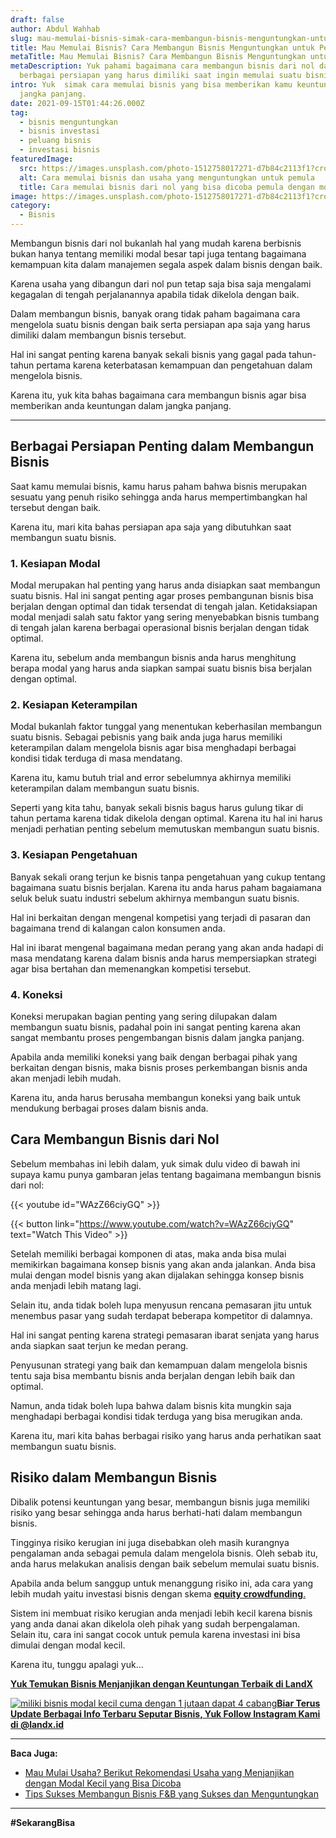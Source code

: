 ```yaml
---
draft: false
author: Abdul Wahhab
slug: mau-memulai-bisnis-simak-cara-membangun-bisnis-menguntungkan-untuk-pemula
title: Mau Memulai Bisnis? Cara Membangun Bisnis Menguntungkan untuk Pemula
metaTitle: Mau Memulai Bisnis? Cara Membangun Bisnis Menguntungkan untuk Pemula
metaDescription: Yuk pahami bagaimana cara membangun bisnis dari nol dan
  berbagai persiapan yang harus dimiliki saat ingin memulai suatu bisnis
intro: Yuk  simak cara memulai bisnis yang bisa memberikan kamu keuntungan
  jangka panjang.
date: 2021-09-15T01:44:26.000Z
tag:
  - bisnis menguntungkan
  - bisnis investasi
  - peluang bisnis
  - investasi bisnis
featuredImage:
  src: https://images.unsplash.com/photo-1512758017271-d7b84c2113f1?crop=entropy&cs=tinysrgb&fit=max&fm=jpg&ixid=MnwxMTc3M3wwfDF8c2VhcmNofDR8fGJ1aWxkJTIwYnVzaW5lc3N8ZW58MHx8fHwxNjQwMjUwOTcy&ixlib=rb-1.2.1&q=80&w=1080
  alt: Cara memulai bisnis dan usaha yang menguntungkan untuk pemula
  title: Cara memulai bisnis dari nol yang bisa dicoba pemula dengan modal kecil
image: https://images.unsplash.com/photo-1512758017271-d7b84c2113f1?crop=entropy&cs=tinysrgb&fit=max&fm=jpg&ixid=MnwxMTc3M3wwfDF8c2VhcmNofDR8fGJ1aWxkJTIwYnVzaW5lc3N8ZW58MHx8fHwxNjQwMjUwOTcy&ixlib=rb-1.2.1&q=80&w=1080
category:
  - Bisnis
---
```

Membangun bisnis dari nol bukanlah hal yang mudah karena berbisnis bukan hanya tentang memiliki modal besar tapi juga tentang bagaimana kemampuan kita dalam manajemen segala aspek dalam bisnis dengan baik. 

Karena usaha yang dibangun dari nol pun tetap saja bisa saja mengalami kegagalan di tengah perjalanannya apabila tidak dikelola dengan baik.

Dalam membangun bisnis, banyak orang tidak paham bagaimana cara mengelola suatu bisnis dengan baik serta persiapan apa saja yang harus dimiliki dalam membangun bisnis tersebut.

Hal ini sangat penting karena banyak sekali bisnis yang gagal pada tahun-tahun pertama karena keterbatasan kemampuan dan pengetahuan dalam mengelola bisnis.

Karena itu, yuk kita bahas bagaimana cara membangun bisnis agar bisa memberikan anda keuntungan dalam jangka panjang.

- - -

## Berbagai Persiapan Penting dalam Membangun Bisnis

Saat kamu memulai bisnis, kamu harus paham bahwa bisnis merupakan sesuatu yang penuh risiko sehingga anda harus mempertimbangkan hal tersebut dengan baik.

Karena itu, mari kita bahas persiapan apa saja yang dibutuhkan saat membangun suatu bisnis.

### 1. Kesiapan Modal

Modal merupakan hal penting yang harus anda disiapkan saat membangun suatu bisnis. Hal ini sangat penting agar proses pembangunan bisnis bisa berjalan dengan optimal dan tidak tersendat di tengah jalan. Ketidaksiapan modal menjadi salah satu faktor yang sering menyebabkan bisnis tumbang di tengah jalan karena berbagai operasional bisnis berjalan dengan tidak optimal.

Karena itu, sebelum anda membangun bisnis anda harus menghitung berapa modal yang harus anda siapkan sampai suatu bisnis bisa berjalan dengan optimal.

### 2. Kesiapan Keterampilan

Modal bukanlah faktor tunggal yang menentukan keberhasilan membangun suatu bisnis. Sebagai pebisnis yang baik anda juga harus memiliki keterampilan dalam mengelola bisnis agar bisa menghadapi berbagai kondisi tidak terduga di masa mendatang.

Karena itu, kamu butuh trial and error sebelumnya akhirnya memiliki keterampilan dalam membangun suatu bisnis.

Seperti yang kita tahu, banyak sekali bisnis bagus harus gulung tikar di tahun pertama karena tidak dikelola dengan optimal. Karena itu hal ini harus menjadi perhatian penting sebelum memutuskan membangun suatu bisnis.

### 3. Kesiapan Pengetahuan

Banyak sekali orang terjun ke bisnis tanpa pengetahuan yang cukup tentang bagaimana suatu bisnis berjalan. Karena itu anda harus paham bagaiamana seluk beluk suatu industri sebelum akhirnya membangun suatu bisnis.

Hal ini berkaitan dengan mengenal kompetisi yang terjadi di pasaran dan bagaimana trend di kalangan calon konsumen anda.

Hal ini ibarat mengenal bagaimana medan perang yang akan anda hadapi di masa mendatang karena dalam bisnis anda harus mempersiapkan strategi agar bisa bertahan dan memenangkan kompetisi tersebut.

### 4. Koneksi

Koneksi merupakan bagian penting yang sering dilupakan dalam membangun suatu bisnis, padahal poin ini sangat penting karena akan sangat membantu proses pengembangan bisnis dalam jangka panjang.

Apabila anda memiliki koneksi yang baik dengan berbagai pihak yang berkaitan dengan bisnis, maka bisnis proses perkembangan bisnis anda akan menjadi lebih mudah.

Karena itu, anda harus berusaha membangun koneksi yang baik untuk mendukung berbagai proses dalam bisnis anda.

## Cara Membangun Bisnis dari Nol

Sebelum membahas ini lebih dalam, yuk simak dulu video di bawah ini supaya kamu punya gambaran jelas tentang bagaimana membangun bisnis dari nol:

{{< youtube id="WAzZ66ciyGQ" >}} 

{{< button link="https://www.youtube.com/watch?v=WAzZ66ciyGQ" text="Watch This Video" >}}

Setelah memiliki berbagai komponen di atas, maka anda bisa mulai memikirkan bagaimana konsep bisnis yang akan anda jalankan. Anda bisa mulai dengan model bisnis yang akan dijalakan sehingga konsep bisnis anda menjadi lebih matang lagi.

Selain itu, anda tidak boleh lupa menyusun rencana pemasaran jitu untuk menembus pasar yang sudah terdapat beberapa kompetitor di dalamnya.

Hal ini sangat penting karena strategi pemasaran ibarat senjata yang harus anda siapkan saat terjun ke medan perang.

Penyusunan strategi yang baik dan kemampuan dalam mengelola bisnis tentu saja bisa membantu bisnis anda berjalan dengan lebih baik dan optimal.

Namun, anda tidak boleh lupa bahwa dalam bisnis kita mungkin saja menghadapi berbagai kondisi tidak terduga yang bisa merugikan anda.

Karena itu, mari kita bahas berbagai risiko yang harus anda perhatikan saat membangun suatu bisnis.

## **Risiko dalam Membangun Bisnis**

Dibalik potensi keuntungan yang besar, membangun bisnis juga memiliki risiko yang besar sehingga anda harus berhati-hati dalam membangun bisnis.

Tingginya risiko kerugian ini juga disebabkan oleh masih kurangnya pengalaman anda sebagai pemula dalam mengelola bisnis. Oleh sebab itu, anda harus melakukan analisis dengan baik sebelum memulai suatu bisnis.

Apabila anda belum sanggup untuk menanggung risiko ini, ada cara yang lebih mudah yaitu investasi bisnis dengan skema [**equity crowdfunding**.](https://landx.id/project/?utm_source=Blog&utm_medium=organic+keyword&utm_campaign=blog&utm_id=Blog) 

Sistem ini membuat risiko kerugian anda menjadi lebih kecil karena bisnis yang anda danai akan dikelola oleh pihak yang sudah berpengalaman. Selain itu, cara ini sangat cocok untuk pemula karena investasi ini bisa dimulai dengan modal kecil.

Karena itu, tunggu apalagi yuk…

**[Yuk Temukan Bisnis Menjanjikan dengan Keuntungan Terbaik di LandX](https://landx.id/project/?utm_source=Blog&utm_medium=organic+keyword&utm_campaign=blog&utm_id=Blog)**

[![miliki bisnis modal kecil cuma dengan 1 jutaan dapat 4 cabang ](https://accountgram-production.sfo2.cdn.digitaloceanspaces.com/landx_ghost/2021/11/jadi-owner-bisnis-hanya-1-jutaan-dengan-cuan-yang-sangat-menjanjikan.png)](https://landx.id/project/?utm_source=Blog&utm_medium=organic+keyword&utm_campaign=blog&utm_id=Blog)**[Biar Terus Update Berbagai Info Terbaru Seputar Bisnis, Yuk Follow Instagram Kami di @landx.id](https://instagram.com/landx.id?utm_medium=copy_link)**

- - -

**Baca Juga:**

* [Mau Mulai Usaha? Berikut Rekomendasi Usaha yang Menjanjikan dengan Modal Kecil yang Bisa Dicoba](https://landx.id/blog/usaha-yang-menjanjikan-dengan-modal-kecil/)
* [Tips Sukses Membangun Bisnis F&B yang Sukses dan Menguntungkan](https://landx.id/blog/memulai-bisnis-f-b/)

- - -

**\#SekarangBisa**